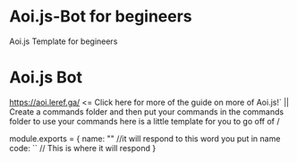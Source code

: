 # Aoi.js-Bot for begineers
Aoi.js Template for begineers
# Aoi.js Bot
https://aoi.leref.ga/ <= Click here for more of the guide on more of Aoi.js!`                                                                  ||
Create a commands folder and then put your commands in the commands folder to use your commands here is a little template for you to go off of \/

module.exports = {
      name: "" //it will respond to this word you put in name
      code: `` // This is where it will respond
}

